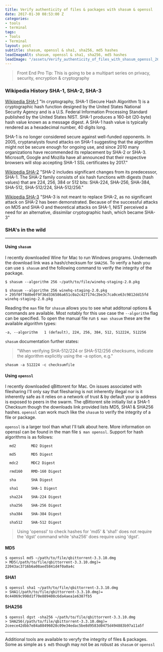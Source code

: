 ```yaml
---
title: Verify authenticity of files & packages with shasum & openssl
date: 2017-01-30 08:53:00 Z
categories:
- tools
- terminal
tags:
- Tools
- Terminal
layout: post
subtitle: shasum, openssl & sha1, sha256, md5 hashes
leadImageAlt: shasum, openssl & sha1, sha256, md5 hashes
leadImage: "/assets/Verify_authenticity_of_files_with_shasum_openssl_26_9.jpg"
---
```


> Front End Pro Tip: This is going to be a multipart series on privacy, security, encryption & cryptography  


### Wikipedia History SHA-1, SHA-2, SHA-3


[Wikipedia SHA-1](https://en.wikipedia.org/wiki/SHA-1) "In cryptography, SHA-1 (Secure Hash Algorithm 1) is a cryptographic hash function designed by the United States National Security Agency and is a U.S. Federal Information Processing Standard published by the United States NIST. SHA-1 produces a 160-bit (20-byte) hash value known as a message digest. A SHA-1 hash value is typically rendered as a hexadecimal number, 40 digits long.


SHA-1 is no longer considered secure against well-funded opponents. In 2005, cryptanalysts found attacks on SHA-1 suggesting that the algorithm might not be secure enough for ongoing use, and since 2010 many organizations have recommended its replacement by SHA-2 or SHA-3. Microsoft, Google and Mozilla have all announced that their respective browsers will stop accepting SHA-1 SSL certificates by 2017."


[Wikipedia SHA-2](https://en.wikipedia.org/wiki/SHA-2) "SHA-2 includes significant changes from its predecessor, SHA-1. The SHA-2 family consists of six hash functions with digests (hash values) that are 224, 256, 384 or 512 bits: SHA-224, SHA-256, SHA-384, SHA-512, SHA-512/224, SHA-512/256."


[Wikipedia SHA-3](https://en.wikipedia.org/wiki/SHA-3) "SHA-3 is not meant to replace SHA-2, as no significant attack on SHA-2 has been demonstrated. Because of the successful attacks on MD5 and SHA-0 and theoretical attacks on SHA-1, NIST perceived a need for an alternative, dissimilar cryptographic hash, which became SHA-3"


### SHA's in the wild


---


#### Using `shasum`


I recently downloaded Wine for Mac to run Windows programs. Underneath the download link was a hash/checksum for `SHA256`. To verify a hash you can use `$ shasum` and the following command to verify the integrity of the package.


`$ shasum --algorithm 256 ~/path/to/file/winehq-staging-2.0.pkg`


```
$ shasum --algorithm 256 winehq-staging-2.0.pkg
> 295f0f78d0e0f9f36d336586a651c0a2c427174c2be3c7ca0ce63c9812dd15fd  winehq-staging-2.0.pkg
```


Reading the `man` file for `shasum` allows you to see what additonal options & commands are available. Most notably for this use case the `--algorithm` flag can be specified. To open the manual file run `$ man shasum` these are the available algorithm types:


```
-a, --algorithm   1 (default), 224, 256, 384, 512, 512224, 512256
```


`shasum` documentation further states:


> "When verifying SHA-512/224 or SHA-512/256 checksums, indicate the  algorithm explicitly using the -a option, e.g."


```
shasum -a 512224 -c checksumfile
```


#### Using `openssl`


I recently downloaded qBittorent for Mac. On issues associated with filesharing I'll only say that filesharing is not inherently illegal nor is it inherently safe as it relies on a network of trust & by default your ip address is exposed to peers in the swarm. The qBittorent site initially list a SHA-1 Checksum though the downloads link provided lists MD5, SHA1 & SHA256 hashes. `openssl` can work much like the `shasum` to verify the integrity of a file or package.

`openssl` is a larger tool than what I'll talk about here. More information on openssl can be found in the man file `$ man openssl`. Support for hash algorithms is as follows:


```
  md2       MD2 Digest

  md5       MD5 Digest

  mdc2      MDC2 Digest

  rmd160    RMD-160 Digest

  sha       SHA Digest

  sha1      SHA-1 Digest

  sha224    SHA-224 Digest

  sha256    SHA-256 Digest

  sha384    SHA-384 Digest

  sha512    SHA-512 Digest
```


> Using 'openssl' to check hashes for 'md5' & 'sha1' does not require the 'dgst' command while 'sha256' does require using 'dgst'.


#### MD5


```
$ openssl md5 ~/path/to/file/qbittorrent-3.3.10.dmg
> MD5(/path/to/file/qbittorrent-3.3.10.dmg)= 22043ac3716b6a08aed5841d4f0a0a4c
```


#### SHA1


```
$ openssl sha1 ~/path/to/file/qbittorrent-3.3.10.dmg
> SHA1(/path/to/file/qbittorrent-3.3.10.dmg)= 0c44069c998d1f70e889408c6da4aea1e6387fb5
```


#### SHA256


```
$ openssl dgst -sha256 ~/path/to/file/qbittorrent-3.3.10.dmg
> SHA256(/path/to/file/qbittorrent-3.3.10.dmg)= 2ceece42dbb7e84a88496028c09e34edac5be8d9583d0475d494883b97a11a5f
```

---


Additional tools are available to veryfy the integrity of files & packages. Some as simple as `$ md5` though may not be as robust as `shasum` or `openssl`
